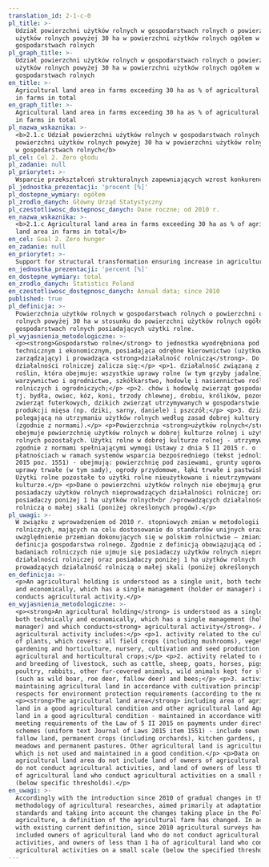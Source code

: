 ```yaml
---
translation_id: 2-1-c-0
pl_title: >-
  Udział powierzchni użytków rolnych w gospodarstwach rolnych o powierzchni
  użytków rolnych powyżej 30 ha w powierzchni użytków rolnych ogółem w
  gospodarstwach rolnych
pl_graph_title: >-
  Udział powierzchni użytków rolnych w gospodarstwach rolnych o powierzchni
  użytków rolnych powyżej 30 ha w powierzchni użytków rolnych ogółem w
  gospodarstwach rolnych
en_title: >-
  Agricultural land area in farms exceeding 30 ha as % of agricultural land area
  in farms in total
en_graph_title: >-
  Agricultural land area in farms exceeding 30 ha as % of agricultural land area
  in farms in total
pl_nazwa_wskaznika: >-
  <b>2.1.c Udział powierzchni użytków rolnych w gospodarstwach rolnych o
  powierzchni użytków rolnych powyżej 30 ha w powierzchni użytków rolnych ogółem
  w gospodarstwach rolnych</b>
pl_cel: Cel 2. Zero głodu
pl_zadanie: null
pl_priorytet: >-
  Wsparcie przekształceń strukturalnych zapewniających wzrost konkurencyjności rolnictwa, w tym wzrost konkurencyjności gospodarstw rolnych i producentów rolno-spożywczych
pl_jednostka_prezentacji: 'procent [%]'
pl_dostepne_wymiary: ogółem
pl_zrodlo_danych: Główny Urząd Statystyczny
pl_czestotliwosc_dostępnosc_danych: Dane roczne; od 2010 r.
en_nazwa_wskaznika: >-
  <b>2.1.c Agricultural land area in farms exceeding 30 ha as % of agricultural
  land area in farms in total</b>
en_cel: Goal 2. Zero hunger
en_zadanie: null
en_priorytet: >-
  Support for structural transformation ensuring increase in agriculture competitiveness including increase in competitiveness of agricultural holdings and agri-food producers
en_jednostka_prezentacji: 'percent [%]'
en_dostepne_wymiary: total
en_zrodlo_danych: Statistics Poland
en_czestotliwosc_dostępnosc_danych: Annual data; since 2010
published: true
pl_definicja: >-
  Powierzchnia użytków rolnych w gospodarstwach rolnych o powierzchni użytków
  rolnych powyżej 30 ha w stosunku do powierzchni użytków rolnych ogółem w
  gospodarstwach rolnych posiadających użytki rolne.
pl_wyjasnienia_metodologiczne: >-
  <p><strong>Gospodarstwo rolne</strong> to jednostka wyodrębniona pod względem
  technicznym i ekonomicznym, posiadająca odrębne kierownictwo (użytkownik lub
  zarządzający) i prowadząca <strong>działalność rolniczą</strong>. Do
  działalności rolniczej zalicza się:</p> <p>1. działalność związaną z uprawą
  roślin, która obejmuje: wszystkie uprawy rolne (w tym grzyby jadalne),
  warzywnictwo i ogrodnictwo, szkółkarstwo, hodowlę i nasiennictwo roślin
  rolniczych i ogrodniczych;</p> <p>2. chów i hodowlę zwierząt gospodarskich,
  tj. bydła, owiec, kóz, koni, trzody chlewnej, drobiu, królików, pozostałych
  zwierząt futerkowych, dzikich zwierząt utrzymywanych w gospodarstwie dla
  produkcji mięsa (np. dziki, sarny, daniele) i pszczół;</p> <p>3. działalność
  polegającą na utrzymaniu użytków rolnych według zasad dobrej kultury rolnej
  (zgodnie z normami).</p> <p>Powierzchnia <strong>użytków rolnych</strong>
  obejmuje powierzchnię użytków rolnych w dobrej kulturze rolnej i użytków
  rolnych pozostałych. Użytki rolne w dobrej kulturze rolnej - utrzymywane
  zgodnie z normami spełniającymi wymogi Ustawy z dnia 5 II 2015 r. o
  płatnościach w ramach systemów wsparcia bezpośredniego (tekst jednolity Dz. U.
  2015 poz. 1551) - obejmują: powierzchnię pod zasiewami, grunty ugorowane,
  uprawy trwałe (w tym sady), ogrody przydomowe, łąki trwałe i pastwiska trwałe.
  Użytki rolne pozostałe to użytki rolne nieużytkowane i nieutrzymywane w dobrej
  kulturze.</p> <p>Dane o powierzchni użytków rolnych nie obejmują gruntów
  posiadaczy użytków rolnych nieprowadzących działalności rolniczej oraz gruntów
  posiadaczy poniżej 1 ha użytków rolnych<br />prowadzących działalność
  rolniczą o małej skali (poniżej określonych progów).</p>
pl_uwagi: >-
  W związku z wprowadzeniem od 2010 r. stopniowych zmian w metodologii badań
  rolniczych, mających na celu dostosowanie do standardów unijnych oraz
  uwzględnienie przemian dokonujących się w polskim rolnictwie – zmianie uległa
  definicja gospodarstwa rolnego. Zgodnie z definicją obowiązującą od 2010 r. w
  badaniach rolniczych nie ujmuje się posiadaczy użytków rolnych nieprowadzących
  działalności rolniczej oraz posiadaczy poniżej 1 ha użytków rolnych
  prowadzących działalność rolniczą o małej skali (poniżej określonych progów).
en_definicja: >-
  <p>An agricultural holding is understood as a single unit, both technically
  and economically, which has a single management (holder or manager) and which
  conducts agricultural activity.</p>
en_wyjasnienia_metodologiczne: >-
  <p><strong>An agricultural holding</strong> is understood as a single unit,
  both technically and economically, which has a single management (holder or
  manager) and which conducts<strong> agricultural activity</strong>. An
  agricultural activity includes:</p> <p>1. activity related to the cultivation
  of plants, which covers: all field crops (including mushrooms), vegetable
  gardening and horticulture, nursery, cultivation and seed production of
  agricultural and horticultural crops;</p> <p>2. activity related to rearing
  and breeding of livestock, such as cattle, sheep, goats, horses, pigs,
  poultry, rabbits, other fur-covered animals, wild animals kept for slaughter
  (such as wild boar, roe deer, fallow deer) and bees;</p> <p>3. activity of
  maintaining agricultural land in accordance with cultivation principles with
  respects for environment protection requirements (according to the norms).</p>
  <p><strong>The agricultural land area</strong> including area of agricultural
  land in a good agricultural condition and other agricultural land Agricultural
  land in a good agricultural condition - maintained in accordance with norms
  meeting requirements of the Law of 5 II 2015 on payments under direct support
  schemes (uniform text Journal of Laws 2015 item 1551) - include sown area,
  fallow land, permanent crops (including orchards), kitchen gardens, permanent
  meadows and permanent pastures. Other agricultural land is agricultural land
  which is not used and maintained in a good condition.</p> <p>Data on the total
  agricultural land area do not include land of owners of agricultural land who
  do not conduct agricultural activities, and land of owners of less than 1 ha
  of agricultural land who conduct agricultural activities on a small scale
  (below specific thresholds).</p>
en_uwagi: >-
  Accordingly with the introduction since 2010 of gradual changes in the
  methodology of agricultural researches, aimed primarily at adaptation to EU
  standards and taking into account the changes taking place in the Polish
  agriculture, a definition of the agricultural farm has changed. In accordance
  with existing current definition, since 2010 agricultural surveys have not
  included owners of agricultural land who do not conduct agricultural
  activities, and owners of less than 1 ha of agricultural land who conduct
  agricultural activities on a small scale (below the specified thresholds).
---
```


